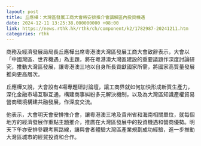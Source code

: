 ```yaml
---
layout: post
title: 丘應樺：大灣區發展工商大會將安排推介會講解區內投資機遇
date: 2024-12-11 13:25:38.000000000 +08:00
link: https://news.rthk.hk/rthk/ch/component/k2/1782987-20241211.htm
categories: rthk
---
```


商務及經濟發展局局長丘應樺出席粵港澳大灣區發展工商大會致辭表示，大會以「中國灣區、世界機遇」為主題，將在粵港澳大灣區建設的重要議題作深度討論研究，推動大灣區發展，讓粵港澳三地以自身所長貢獻國家所需，將國家高質量發展推向更高層次。

丘應樺又說，大會設有4場專題研討論壇，讓工商界就如何加快形成新質生產力，深化金融市場互聯互通，構建商事糾紛多元解決機制，以及為大灣區知識產權貿易營商環境構建共融發展，作深度交流。

他表示，大會明天會安排推介會，讓粵港澳三地及貴州省和海南相關單位，就每個地方的經濟發展作重點主題推介，推廣在大灣區發展中的投資機遇和營商優勢。明天下午亦安排參觀考察路線，讓與會者體驗大灣區產業規劃成功經驗，進一步推動大灣區城市的經貿投資和合作。
